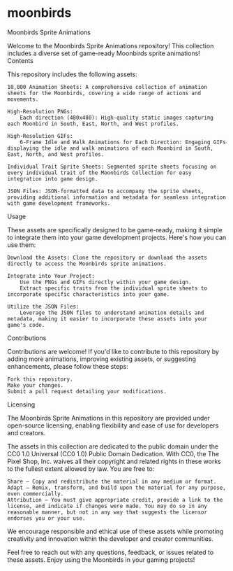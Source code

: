 # moonbirds

Moonbirds Sprite Animations

Welcome to the Moonbirds Sprite Animations repository! This collection includes a diverse set of game-ready Moonbirds sprite animations!
Contents

This repository includes the following assets:

    10,000 Animation Sheets: A comprehensive collection of animation sheets for the Moonbirds, covering a wide range of actions and movements.

    High-Resolution PNGs:
        Each direction (480x480): High-quality static images capturing each Moonbird in South, East, North, and West profiles.

    High-Resolution GIFs:
        6-Frame Idle and Walk Animations for Each Direction: Engaging GIFs displaying the idle and walk animations of each Moonbird in South, East, North, and West profiles.

    Individual Trait Sprite Sheets: Segmented sprite sheets focusing on every individual trait of the Moonbirds Collection for easy integration into game design.

    JSON Files: JSON-formatted data to accompany the sprite sheets, providing additional information and metadata for seamless integration with game development frameworks.

Usage

These assets are specifically designed to be game-ready, making it simple to integrate them into your game development projects. Here's how you can use them:

    Download the Assets: Clone the repository or download the assets directly to access the Moonbirds sprite animations.

    Integrate into Your Project:
        Use the PNGs and GIFs directly within your game design.
        Extract specific traits from the individual sprite sheets to incorporate specific characteristics into your game.

    Utilize the JSON Files:
        Leverage the JSON files to understand animation details and metadata, making it easier to incorporate these assets into your game's code.

Contributions

Contributions are welcome! If you'd like to contribute to this repository by adding more animations, improving existing assets, or suggesting enhancements, please follow these steps:

    Fork this repository.
    Make your changes.
    Submit a pull request detailing your modifications.

Licensing

The Moonbirds Sprite Animations in this repository are provided under open-source licensing, enabling flexibility and ease of use for developers and creators.

The assets in this collection are dedicated to the public domain under the CC0 1.0 Universal (CC0 1.0) Public Domain Dedication. With CC0, the The Pixel Shop, Inc. waives all their copyright and related rights in these works to the fullest extent allowed by law.  You are free to:
    
    Share — Copy and redistribute the material in any medium or format.
    Adapt — Remix, transform, and build upon the material for any purpose, even commercially.
    Attribution — You must give appropriate credit, provide a link to the license, and indicate if changes were made. You may do so in any reasonable manner, but not in any way that suggests the licensor endorses you or your use.

We encourage responsible and ethical use of these assets while promoting creativity and innovation within the developer and creator communities.

Feel free to reach out with any questions, feedback, or issues related to these assets. Enjoy using the Moonbirds in your gaming projects!
